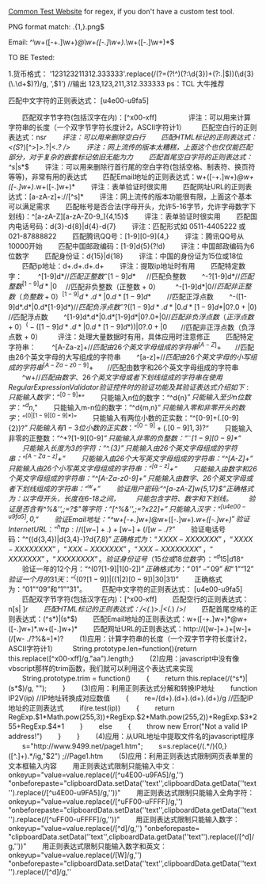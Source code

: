 [Common Test Website](http://tool.chinaz.com/regex/) for regex, if you don't have a custom test tool.

PNG format match: .{1,}\.png$

Email: ^\w+([-+.]\w+)*@\w+([-.]\w+)*\.\w+([-.]\w+)*$

TO BE Tested:

1.货币格式： '123123211312.333333'.replace(/(?=(?!^)(?:\d{3})+(?:\.|$))(\d{3}(\.\d+$)?)/g, ',$1') //输出 123,123,211,312.333333  ps：TCL 大牛推荐

匹配中文字符的正则表达式： [u4e00-u9fa5] 

　　匹配双字节字符(包括汉字在内)：[^x00-xff] 
　　
　　评注：可以用来计算字符串的长度（一个双字节字符长度计2，ASCII字符计1） 
　　匹配空白行的正则表达式：ns*r 
　　评注：可以用来删除空白行 
　　匹配HTML标记的正则表达式：<(S*?)[^>]*>.*?|<.*? /> 
　　评注：网上流传的版本太糟糕，上面这个也仅仅能匹配部分，对于复杂的嵌套标记依旧无能为力 
　　匹配首尾空白字符的正则表达式：^s*|s*$ 
　　评注：可以用来删除行首行尾的空白字符(包括空格、制表符、换页符等等)，非常有用的表达式 
　　匹配Email地址的正则表达式：w+([-+.]w+)*@w+([-.]w+)*.w+([-.]w+)* 
　　评注：表单验证时很实用 
　　匹配网址URL的正则表达式：[a-zA-z]+://[^s]* 
　　评注：网上流传的版本功能很有限，上面这个基本可以满足需求 
　　匹配帐号是否合法(字母开头，允许5-16字节，允许字母数字下划线)：^[a-zA-Z][a-zA-Z0-9_]{4,15}$ 
　　评注：表单验证时很实用 
　　匹配国内电话号码：d{3}-d{8}|d{4}-d{7} 
　　评注：匹配形式如 0511-4405222 或 021-87888822 
　　匹配腾讯QQ号：[1-9][0-9]{4,} 
　　评注：腾讯QQ号从10000开始 
　　匹配中国邮政编码：[1-9]d{5}(?!d) 
　　评注：中国邮政编码为6位数字 
　　匹配身份证：d{15}|d{18} 
　　评注：中国的身份证为15位或18位 
　　匹配ip地址：d+.d+.d+.d+ 
　　评注：提取ip地址时有用 
　　匹配特定数字： 
　　^[1-9]d*$　 　 //匹配正整数 
　　^-[1-9]d*$ 　 //匹配负整数 
　　^-?[1-9]d*$　　 //匹配整数 
　　^[1-9]d*|0$　 //匹配非负整数（正整数 + 0） 
　　^-[1-9]d*|0$　　 //匹配非正整数（负整数 + 0） 
　　^[1-9]d*.d*|0.d*[1-9]d*$　　 //匹配正浮点数 
　　^-([1-9]d*.d*|0.d*[1-9]d*)$　 //匹配负浮点数 
　　^-?([1-9]d*.d*|0.d*[1-9]d*|0?.0+|0)$　 //匹配浮点数 
　　^[1-9]d*.d*|0.d*[1-9]d*|0?.0+|0$　　 //匹配非负浮点数（正浮点数 + 0） 
　　^(-([1-9]d*.d*|0.d*[1-9]d*))|0?.0+|0$　　//匹配非正浮点数（负浮点数 + 0） 
　　评注：处理大量数据时有用，具体应用时注意修正 
　　匹配特定字符串： 
　　^[A-Za-z]+$　　//匹配由26个英文字母组成的字符串 
　　^[A-Z]+$　　//匹配由26个英文字母的大写组成的字符串 
　　^[a-z]+$　　//匹配由26个英文字母的小写组成的字符串 
　　^[A-Za-z0-9]+$　　//匹配由数字和26个英文字母组成的字符串 
　　^w+$　　//匹配由数字、26个英文字母或者下划线组成的字符串 
　　在使用RegularExpressionValidator验证控件时的验证功能及其验证表达式介绍如下: 
　　只能输入数字：“^[0-9]*$” 
　　只能输入n位的数字：“^d{n}$” 
　　只能输入至少n位数字：“^d{n,}$” 
　　只能输入m-n位的数字：“^d{m,n}$” 
　　只能输入零和非零开头的数字：“^(0|[1-9][0-9]*)$” 
　　只能输入有两位小数的正实数：“^[0-9]+(.[0-9]{2})?$” 
　　只能输入有1-3位小数的正实数：“^[0-9]+(.[0-9]{1,3})?$” 
　　只能输入非零的正整数：“^+?[1-9][0-9]*$” 
　　只能输入非零的负整数：“^-[1-9][0-9]*$” 
　　只能输入长度为3的字符：“^.{3}$” 
　　只能输入由26个英文字母组成的字符串：“^[A-Za-z]+$” 
　　只能输入由26个大写英文字母组成的字符串：“^[A-Z]+$” 
　　只能输入由26个小写英文字母组成的字符串：“^[a-z]+$” 
　　只能输入由数字和26个英文字母组成的字符串：“^[A-Za-z0-9]+$” 
　　只能输入由数字、26个英文字母或者下划线组成的字符串：“^w+$” 
　　验证用户密码:“^[a-zA-Z]w{5,17}$”正确格式为：以字母开头，长度在6-18之间， 
　　只能包含字符、数字和下划线。 
　　验证是否含有^%&'',;=?$"等字符：“[^%&'',;=?$x22]+” 
　　只能输入汉字：“^[u4e00-u9fa5],{0,}$” 
　　验证Email地址：“^w+[-+.]w+)*@w+([-.]w+)*.w+([-.]w+)*$” 
　　验证InternetURL：“^http://([w-]+.)+[w-]+(/[w-./?%&=]*)?$” 
　　验证电话号码：“^((d{3,4})|d{3,4}-)?d{7,8}$” 
　　正确格式为：“XXXX-XXXXXXX”，“XXXX-XXXXXXXX”，“XXX-XXXXXXX”， 
　　“XXX-XXXXXXXX”，“XXXXXXX”，“XXXXXXXX”。 
　　验证身份证号（15位或18位数字）：“^d{15}|d{}18$” 
　　验证一年的12个月：“^(0?[1-9]|1[0-2])$”正确格式为：“01”-“09”和“1”“12” 
　　验证一个月的31天：“^((0?[1-9])|((1|2)[0-9])|30|31)$” 
　　正确格式为：“01”“09”和“1”“31”。 
　　匹配中文字符的正则表达式： [u4e00-u9fa5] 
　　匹配双字节字符(包括汉字在内)：[^x00-xff] 
　　匹配空行的正则表达式：n[s| ]*r 
　　匹配HTML标记的正则表达式：/<(.*)>.*|<(.*) />/ 
　　匹配首尾空格的正则表达式：(^s*)|(s*$) 
　　匹配Email地址的正则表达式：w+([-+.]w+)*@w+([-.]w+)*.w+([-.]w+)* 
　　匹配网址URL的正则表达式：http://([w-]+.)+[w-]+(/[w- ./?%&=]*)? 
　　(1)应用：计算字符串的长度（一个双字节字符长度计2，ASCII字符计1） 
　　String.prototype.len=function(){return this.replace([^x00-xff]/g,"aa").length;} 
　　(2)应用：javascript中没有像vbscript那样的trim函数，我们就可以利用这个表达式来实现 
　　String.prototype.trim = function() 
　　{ 
　　return this.replace(/(^s*)|(s*$)/g, ""); 
　　} 
　　(3)应用：利用正则表达式分解和转换IP地址 
　　function IP2V(ip) //IP地址转换成对应数值 
　　{ 
　　re=/(d+).(d+).(d+).(d+)/g //匹配IP地址的正则表达式 
　　if(re.test(ip)) 
　　{ 
　　return RegExp.$1*Math.pow(255,3))+RegExp.$2*Math.pow(255,2))+RegExp.$3*255+RegExp.$4*1 
　　} 
　　else 
　　{ 
　　throw new Error("Not a valid IP address!") 
　　} 
　　} 
　　(4)应用：从URL地址中提取文件名的javascript程序 
　　s="http://www.9499.net/page1.htm"; 
　　s=s.replace(/(.*/){0,}([^.]+).*/ig,"$2") ;//Page1.htm 
　　(5)应用：利用正则表达式限制网页表单里的文本框输入内容 
　　用正则表达式限制只能输入中文：onkeyup="value=value.replace(/[^u4E00-u9FA5]/g,'') "onbeforepaste="clipboardData.setData(''text'',clipboardData.getData(''text'').replace(/[^u4E00-u9FA5]/g,''))" 
　　用正则表达式限制只能输入全角字符： onkeyup="value=value.replace(/[^uFF00-uFFFF]/g,'') "onbeforepaste="clipboardData.setData(''text'',clipboardData.getData(''text'').replace(/[^uFF00-uFFFF]/g,''))" 
　　用正则表达式限制只能输入数字：onkeyup="value=value.replace(/[^d]/g,'') "onbeforepaste= "clipboardData.setData(''text'',clipboardData.getData(''text'').replace(/[^d]/g,''))" 
　　用正则表达式限制只能输入数字和英文：onkeyup="value=value.replace(/[W]/g,'') "onbeforepaste="clipboardData.setData(''text'',clipboardData.getData(''text'').replace(/[^d]/g,''
